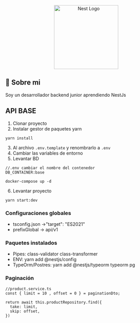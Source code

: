<p align="center">
  <a href="http://nestjs.com/" target="blank"><img src="https://nestjs.com/img/logo-small.svg" width="200" alt="Nest Logo" /></a>
</p>


## 🚀 Sobre mi
Soy un desarrollador backend junior aprendiendo NestJs

## API BASE

1. Clonar proyecto
2. Instalar gestor de paquetes yarn
```
yarn install
```
3. Al archivo ```.env.template``` y renombrarlo a ```.env```
4. Cambiar las variables de entorno
5. Levantar BD
```
//.env cambiar el nombre del contenedor
DB_CONTAINER:base
```
```
docker-compose up -d
```
6. Levantar proyecto 
```
yarn start:dev
```

### Configuraciones globales
- tsconfig.json ->"target": "ES2021"
- prefixGlobal -> api/v1

### Paquetes instalados

- Pipes: class-validator class-transformer
- ENV: yarn add @nestjs/config
- TypeOrm/Postres: yarn add @nestjs/typeorm typeorm pg

 
### Paginación

```
//product.service.ts
const { limit = 10 , offset = 0 } = paginationDto;

return await this.productRepository.find({
  take: limit,
  skip: offset,
})
```